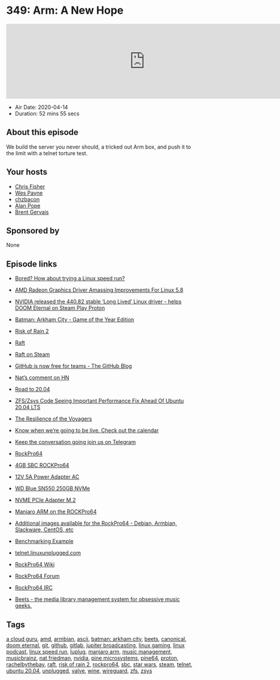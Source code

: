# 349: Arm: A New Hope

<iframe src="https://player.fireside.fm/v2/RUkczH-V+uamo0Wfi?theme=dark" width="740" height="200" frameborder="0" scrolling="no"></iframe>

* Air Date: 2020-04-14
* Duration: 52 mins 55 secs

## About this episode

We build the server you never should, a tricked out Arm box, and push it to the limit with a telnet torture test.

## Your hosts
* [Chris Fisher](https://linuxunplugged.com/hosts/chrislas)
* [Wes Payne](https://linuxunplugged.com/hosts/wes)
* [chzbacon](https://linuxunplugged.com/hosts/chzbacon)
* [Alan Pope](https://linuxunplugged.com/guests/alanpope)
* [Brent Gervais](https://linuxunplugged.com/guests/brentgervais)

## Sponsored by

None



## Episode links

  * [Bored? How about trying a Linux speed run?](https://rachelbythebay.com/w/2020/04/11/pengrun/ "Bored? How about trying a Linux speed run?")
  * [AMD Radeon Graphics Driver Amassing Improvements For Linux 5.8](https://www.phoronix.com/scan.php?page=news_item&px=AMDGPU-Linux-5.8-Early-Look "AMD Radeon Graphics Driver Amassing Improvements For Linux 5.8")
  * [NVIDIA released the 440.82 stable ‘Long Lived’ Linux driver - helps DOOM Eternal on Steam Play Proton](https://www.gamingonlinux.com/articles/nvidia-released-the-44082-stable-long-lived-linux-driver-helps-doom-eternal-on-steam-play-proton.16382 "NVIDIA released the 440.82 stable ‘Long Lived’ Linux driver - helps DOOM Eternal on Steam Play Proton")
  * [Batman: Arkham City - Game of the Year Edition](https://www.protondb.com/app/200260 "Batman: Arkham City - Game of the Year Edition")
  * [Risk of Rain 2](https://www.protondb.com/app/632360 "Risk of Rain 2")
  * [Raft](https://www.protondb.com/app/648800 "Raft")
  * [Raft on Steam](https://store.steampowered.com/app/648800/Raft/ "Raft on Steam")
  * [GitHub is now free for teams - The GitHub Blog](https://github.blog/2020-04-14-github-is-now-free-for-teams/ "GitHub is now free for teams - The GitHub Blog")
  * [Nat’s comment on HN ](https://news.ycombinator.com/item?id=22867808 "Nat’s comment on HN
")

  * [Road to 20.04](https://discourse.ubuntu.com/t/ubuntu-20-04-testing-week/15043 "Road to 20.04")
  * [ZFS/Zsys Code Seeing Important Performance Fix Ahead Of Ubuntu 20.04 LTS](https://www.phoronix.com/scan.php?page=news_item&px=Ubuntu-20.04-Fix-Zsys-Slow-GRUB "ZFS/Zsys Code Seeing Important Performance Fix Ahead Of Ubuntu 20.04 LTS")
  * [The Resilience of the Voyagers](https://extras.show/70 "The Resilience of the Voyagers")
  * [Know when we’re going to be live. Check out the calendar](https://www.jupiterbroadcasting.com/release-calendar/ "Know when we’re going to be live. Check out the calendar")
  * [Keep the conversation going join us on Telegram](https://jupiterbroadcasting.com/telegram "Keep the conversation going join us on Telegram")
  * [RockPro64](https://www.pine64.org/rockpro64/ "RockPro64")
  * [4GB SBC ROCKPro64](https://store.pine64.org/?product=rockpro64-4gb-single-board-computer "4GB SBC ROCKPro64")
  * [12V 5A Power Adapter AC](https://www.amazon.com/gp/product/B0711Q5B49 "12V 5A Power Adapter AC")
  * [WD Blue SN550 250GB NVMe](https://www.amazon.com/gp/product/B07YFF8879 "WD Blue SN550 250GB NVMe")
  * [NVME PCIe Adapter M.2](https://www.amazon.com/gp/product/B075MDH28Y "NVME PCIe Adapter M.2")
  * [Manjaro ARM on the ROCKPro64](https://wiki.pine64.org/index.php/ROCKPro64_Software_Release#Manjaro_ARM "Manjaro ARM on the ROCKPro64")
  * [Additional images available for the RockPro64 - Debian, Armbian, Slackware, CentOS, etc](https://wiki.pine64.org/index.php/ROCKPro64#Start_here_-_Software_and_OS_Image_Builds "Additional images available for the RockPro64 - Debian, Armbian, Slackware, CentOS, etc")
  * [Benchmarking Example](https://i.imgur.com/FppSz55.png "Benchmarking Example")
  * [telnet.linuxunplugged.com](http://telnet.linuxunplugged.com/ "telnet.linuxunplugged.com")
  * [RockPro64 Wiki](https://wiki.pine64.org/index.php/ROCKPro64 "RockPro64 Wiki")
  * [RockPro64 Forum](https://forum.pine64.org/forumdisplay.php?fid=98 "RockPro64 Forum")
  * [RockPro64 IRC](http://www.pine64.xyz:9090/?channels=ROCK64 "RockPro64 IRC")
  * [Beets - the media library management system for obsessive music geeks.](https://beets.io/ "Beets - the media library management system for obsessive music geeks.")



## Tags

[a cloud guru](https://linuxunplugged.com/tags/a%20cloud%20guru), [amd](https://linuxunplugged.com/tags/amd), [armbian](https://linuxunplugged.com/tags/armbian), [ascii](https://linuxunplugged.com/tags/ascii), [batman: arkham city](https://linuxunplugged.com/tags/batman:%20arkham%20city), [beets](https://linuxunplugged.com/tags/beets), [canonical](https://linuxunplugged.com/tags/canonical), [doom eternal](https://linuxunplugged.com/tags/doom%20eternal), [git](https://linuxunplugged.com/tags/git), [github](https://linuxunplugged.com/tags/github), [gitlab](https://linuxunplugged.com/tags/gitlab), [jupiter broadcasting](https://linuxunplugged.com/tags/jupiter%20broadcasting), [linux gaming](https://linuxunplugged.com/tags/linux%20gaming), [linux podcast](https://linuxunplugged.com/tags/linux%20podcast), [linux speed run](https://linuxunplugged.com/tags/linux%20speed%20run), [luplug](https://linuxunplugged.com/tags/luplug), [manjaro arm](https://linuxunplugged.com/tags/manjaro%20arm), [music management](https://linuxunplugged.com/tags/music%20management), [musicbrainz](https://linuxunplugged.com/tags/musicbrainz), [nat friedman](https://linuxunplugged.com/tags/nat%20friedman), [nvidia](https://linuxunplugged.com/tags/nvidia), [pine microsystems](https://linuxunplugged.com/tags/pine%20microsystems), [pine64](https://linuxunplugged.com/tags/pine64), [proton](https://linuxunplugged.com/tags/proton), [rachelbythebay](https://linuxunplugged.com/tags/rachelbythebay), [raft](https://linuxunplugged.com/tags/raft), [risk of rain 2](https://linuxunplugged.com/tags/risk%20of%20rain%202), [rockpro64](https://linuxunplugged.com/tags/rockpro64), [sbc](https://linuxunplugged.com/tags/sbc), [star wars](https://linuxunplugged.com/tags/star%20wars), [steam](https://linuxunplugged.com/tags/steam), [telnet](https://linuxunplugged.com/tags/telnet), [ubuntu 20.04](https://linuxunplugged.com/tags/ubuntu%2020.04), [unplugged](https://linuxunplugged.com/tags/unplugged), [valve](https://linuxunplugged.com/tags/valve), [wine](https://linuxunplugged.com/tags/wine), [wireguard](https://linuxunplugged.com/tags/wireguard), [zfs](https://linuxunplugged.com/tags/zfs), [zsys](https://linuxunplugged.com/tags/zsys)